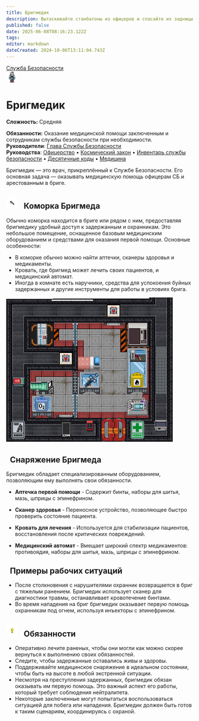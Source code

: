 ```yaml
---
title: Бригмедик
description: Вытаскивайте станбатоны из офицеров и спасайте их задницы.
published: false
date: 2025-06-08T08:16:23.122Z
tags: 
editor: markdown
dateCreated: 2024-10-06T13:11:04.743Z
---
```



<div style="display: flex; justify-content: center;">
<div class="roles-passport sb">
  <div class="title sb"><a href="/roles/securityservicedepartment">Служба Безопасности</a></div>
  <div>
    <div><div><img src="/roles/brigmedic3.png" id="img"></div></div>
  <div><div>
    <h1>Бригмедик</h1>
    <p><strong>Сложность:</strong> Средняя</p>
    <strong>Обязанности:</strong> Оказание медицинской помощи заключенным и сотрудникам службы безопасности при необходимости.<br>
    <b>Руководители</b>: <a href="/roles/headofsecurity">Глава Службы Безопасности</a><br>
    <b>Руководства</b>: <a href="/guides/officership" title="Офицерство">Офицерство</a> • <a href="/spacelaw" title="Космический закон">Космический закон</a> • <a href="/guides/securityinventory" title="Инвентарь службы безопасности">Инвентарь службы безопасности</a> • <a href="/roles/securityservicedepartment/tencodes" title="Инвентарь службы безопасности">Десятичные коды</a> • <a href="/guides/medicine" title="Медицина">Медицина</a>
  </div></div>
  </div>
</div>
</div>

Бригмедик — это врач, прикреплённый к Службе Безопасности. Его основная задача — оказывать медицинскую помощь офицерам СБ и арестованным в бриге.

<h2>
  <div class="box">
    <img src="/roles/sec/pen.png" alt="ручка">
    <span style="margin-left:10px;">Коморка Бригмеда</span>
  </div>
</h2>



Обычно коморка находится в бриге или рядом с ним, предоставляя бригмедику удобный доступ к задержанным и охранникам. Это небольшое помещение, оснащенное базовым медицинским оборудованием и средствами для оказания первой помощи. Основные особенности:
* В коморке обычно можно найти аптечки, сканеры здоровья и медикаменты.
* Кровать, где бригмед может лечить своих пациентов, и медицинский автомат.
* Иногда в комнате есть наручники, средства для успокоения буйных задержанных и другие инструменты для работы в условиях брига.<d>
<div id="img">
  <img src="/guides/security/brigmedf.png" alt="Комната Бригмедика"> </div>
<h2>
  <div class="box">
    <span style="margin-left:10px;">Снаряжение Бригмеда</span>
  </div>
</h2>
  
Бригмедик обладает специализированным оборудованием, позволяющим ему выполнять свои обязанности.
  
* <strong>Аптечка первой помощи</strong> - Содержит бинты, наборы для шитья, мазь, шприцы с эпинефрином.

* <strong>Сканер здоровья</strong> - Переносное устройство, позволяющее быстро проверить состояние пациента.
  
* <strong>Кровать для лечения</strong> - Используется для стабилизации пациентов, восстановления после критических повреждений.  
  
* <strong>Медицинский автомат</strong> - Вмещает широкий спектр медикаментов: противоядия, наборы для шитья, мазь, шприцы с эпинефрином.
<h2>
  <div class="box">
    <span style="margin-left:10px;">Примеры рабочих ситуаций</span>
  </div>
</h2>
  
* После столкновения с нарушителями охранник возвращается в бриг с тяжелым ранением. Бригмедик использует сканер для диагностики травмы, останавливает кровотечение бинтами.
* Во время нападения на бриг бригмедик оказывает первую помощь охранникам под огнем, используя инъекторы с эпинефрином.
<h2>
  <div class="box">
        <img src="/roles/sec/light_bulb.png" alt="Светлая мысль">
    <span style="margin-left:10px;">Обязанности</span>
  </div>
</h2>

* Оперативно лечите раненых, чтобы они могли как можно скорее вернуться к выполнению своих обязанностей.
* Следите, чтобы задержанные оставались живы и здоровы.
* Поддерживайте медицинское снаряжение в идеальном состоянии, чтобы быть на высоте в любой экстренной ситуации.
* Несмотря на преступления задержанных, бригмедик обязан оказывать им первую помощь. Это важный аспект его работы, который требует соблюдения нейтралитета.
* Некоторые заключенные могут попытаться воспользоваться ситуацией для побега или нападения. Бригмедик должен быть готов к таким сценариям, координируясь с охраной.

<div class="table"></div>